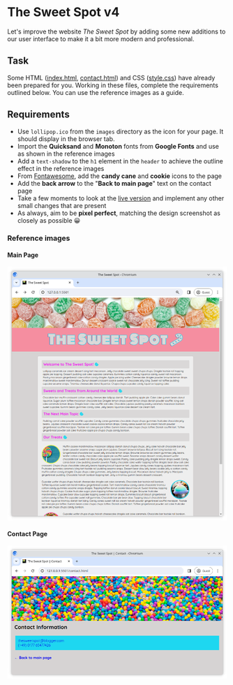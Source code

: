 # The Sweet Spot v4

Let's improve the website _The Sweet Spot_ by adding some new additions to our user interface to make it a bit more modern and professional.

## Task

Some HTML ([index.html](/index.html), [contact.html](/contact.html)) and CSS ([style.css](/style.css)) have already been prepared for you. Working in these files, complete the requirements outlined below. You can use the reference images as a guide.

## Requirements

- Use `lollipop.ico` from the `images` directory as the icon for your page. It should display in the browser tab.
- Import the **Quicksand** and **Monoton** fonts from **Google Fonts** and use as shown in the reference images
- Add a `text-shadow` to the `h1` element in the `header` to achieve the outline effect in the reference images
- From [Fontawesome](https://fontawesome.com/), add the **candy cane** and **cookie** icons to the page
- Add the **back arrow** to the "**Back to main page**" text on the contact page
- Take a few moments to look at the [live version](https://digitalcareerinstitute.github.io/UIB-UI-UX-the-sweet-spot-v4/) and implement any other small changes that are present
- As always, aim to be **pixel perfect**, matching the design screenshot as closely as possible 😀

### Reference images

#### Main Page

![main page](images/main.png)

#### Contact Page

![contact page](images/contact.png)
